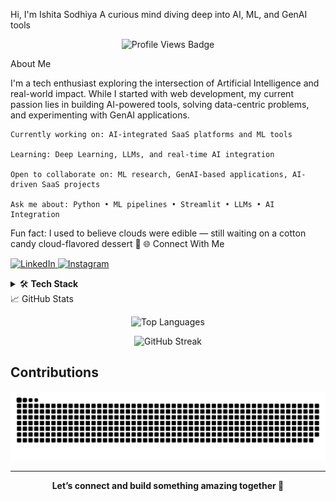 Hi, I'm Ishita Sodhiya
A curious mind diving deep into AI, ML, and GenAI tools
<p align="center"> <img src="https://komarev.com/ghpvc/?username=ishitasodhiya&label=Profile%20Views&color=5865F2&style=for-the-badge" alt="Profile Views Badge" /> </p>
About Me

I'm a tech enthusiast exploring the intersection of Artificial Intelligence and real-world impact. While I started with web development, my current passion lies in building AI-powered tools, solving data-centric problems, and experimenting with GenAI applications.

    Currently working on: AI-integrated SaaS platforms and ML tools

    Learning: Deep Learning, LLMs, and real-time AI integration

    Open to collaborate on: ML research, GenAI-based applications, AI-driven SaaS projects

    Ask me about: Python • ML pipelines • Streamlit • LLMs • AI Integration

Fun fact: I used to believe clouds were edible — still waiting on a cotton candy cloud-flavored dessert 🍭
🌐 Connect With Me
<p align="left"> <a href="https://linkedin.com/in/ishitasodhiya" target="_blank"> <img src="https://raw.githubusercontent.com/rahuldkjain/github-profile-readme-generator/master/src/images/icons/Social/linked-in-alt.svg" alt="LinkedIn" height="30" width="40" /> </a> <a href="https://instagram.com/ishitasodhiya" target="_blank"> <img src="https://raw.githubusercontent.com/rahuldkjain/github-profile-readme-generator/master/src/images/icons/Social/instagram.svg" alt="Instagram" height="30" width="40" /> </a> </p> <details> <summary>🛠️ <b>Tech Stack</b></summary>
👨‍💻 Frontend
<p align="left"> <img src="https://raw.githubusercontent.com/devicons/devicon/master/icons/html5/html5-original.svg" width="40" height="40" /> <img src="https://raw.githubusercontent.com/devicons/devicon/master/icons/css3/css3-original.svg" width="40" height="40" /> <img src="https://raw.githubusercontent.com/devicons/devicon/master/icons/javascript/javascript-original.svg" width="40" height="40" /> <img src="https://raw.githubusercontent.com/devicons/devicon/master/icons/typescript/typescript-original.svg" width="40" height="40" /> <img src="https://raw.githubusercontent.com/devicons/devicon/master/icons/react/react-original.svg" width="40" height="40" /> <img src="https://cdn.worldvectorlogo.com/logos/nextjs-2.svg" width="40" height="40" /> <img src="https://reactnative.dev/img/header_logo.svg" width="40" height="40" /> <img src="https://www.vectorlogo.zone/logos/tailwindcss/tailwindcss-icon.svg" width="40" height="40" /> </p>
🔧 Backend & Database
<p align="left"> <img src="https://raw.githubusercontent.com/devicons/devicon/master/icons/nodejs/nodejs-original.svg" width="40" height="40" /> <img src="https://raw.githubusercontent.com/devicons/devicon/master/icons/express/express-original-wordmark.svg" width="40" height="40" /> <img src="https://raw.githubusercontent.com/devicons/devicon/master/icons/mongodb/mongodb-original.svg" width="40" height="40" /> <img src="https://raw.githubusercontent.com/devicons/devicon/master/icons/mysql/mysql-original.svg" width="40" height="40" /> <img src="https://www.vectorlogo.zone/logos/sqlite/sqlite-icon.svg" width="40" height="40" /> <img src="https://raw.githubusercontent.com/devicons/devicon/master/icons/redis/redis-original.svg" width="40" height="40" /> <img src="https://raw.githubusercontent.com/devicons/devicon/master/icons/python/python-original.svg" width="40" height="40" /> <img src="https://raw.githubusercontent.com/devicons/devicon/master/icons/postgresql/postgresql-original.svg" width="40" height="40" /> </p>
💻 Languages
<p align="left"> <img src="https://raw.githubusercontent.com/devicons/devicon/master/icons/python/python-original.svg" width="40" height="40" /> <img src="https://raw.githubusercontent.com/devicons/devicon/master/icons/java/java-original.svg" width="40" height="40" /> <img src="https://raw.githubusercontent.com/devicons/devicon/master/icons/cplusplus/cplusplus-original.svg" width="40" height="40" /> <img src="https://raw.githubusercontent.com/devicons/devicon/master/icons/go/go-original.svg" width="40" height="40" /> </p>
⚙️ Tools & Services
<p align="left"> <img src="https://www.vectorlogo.zone/logos/git-scm/git-scm-icon.svg" width="40" height="40" /> <img src="https://raw.githubusercontent.com/devicons/devicon/master/icons/docker/docker-original.svg" width="40" height="40" /> <img src="https://www.vectorlogo.zone/logos/firebase/firebase-icon.svg" width="40" height="40" /> <img src="https://www.vectorlogo.zone/logos/getpostman/getpostman-icon.svg" width="40" height="40" /> <img src="https://www.vectorlogo.zone/logos/figma/figma-icon.svg" width="40" height="40" /> <img src="https://seeklogo.com/images/S/streamlit-logo-1A3B208AE4-seeklogo.com.png" width="40" height="40" /> </p>
📊 Data Visualization & ML
<p align="left"> <img src="https://raw.githubusercontent.com/Hardik0307/Hardik0307/master/assets/canvasjs-charts.svg" width="40" height="40"/> <img src="https://www.chartjs.org/media/logo-title.svg" width="40" height="40"/> <img src="https://scikit-learn.org/stable/_static/scikit-learn-logo-small.png" width="40" height="40"/> <img src="https://upload.wikimedia.org/wikipedia/commons/1/10/TensorFlowLogo.svg" width="40" height="40"/> <img src="https://pytorch.org/assets/images/pytorch-logo.png" width="40" height="40"/> <img src="https://huggingface.co/front/assets/huggingface_logo-noborder.svg" width="40" height="40"/> </p> </details>
📈 GitHub Stats
<p align="center"> <img src="https://github-readme-stats.vercel.app/api/top-langs?username=ishitasodhiya&show_icons=true&locale=en&layout=compact&theme=tokyonight&hide_border=true" alt="Top Languages" /> </p> <p align="center"> <img src="https://github-readme-streak-stats.herokuapp.com/?user=ishitasodhiya&theme=tokyonight&hide_border=true" alt="GitHub Streak" /> </p> 

## Contributions

![snake gif](https://github.com/anannayamustcode/anannayamustcode/blob/output/github-snake.svg)

---

<p align="center">
  <b>Let’s connect and build something amazing together 🚀</b>
</p>
